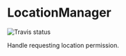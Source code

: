 # LocationManager

![Travis status](https://travis-ci.org/skladek/LocationManager.svg?branch=master)

Handle requesting location permission.
